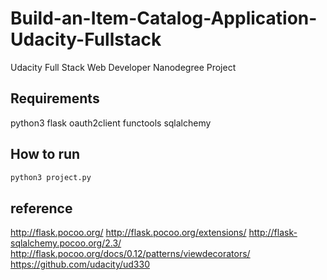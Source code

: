 # Build-an-Item-Catalog-Application-Udacity-Fullstack
Udacity Full Stack Web Developer Nanodegree Project

## Requirements
python3
flask
oauth2client
functools
sqlalchemy

## How to run
```bash
python3 project.py
```



## reference
http://flask.pocoo.org/
http://flask.pocoo.org/extensions/
http://flask-sqlalchemy.pocoo.org/2.3/
http://flask.pocoo.org/docs/0.12/patterns/viewdecorators/
https://github.com/udacity/ud330
